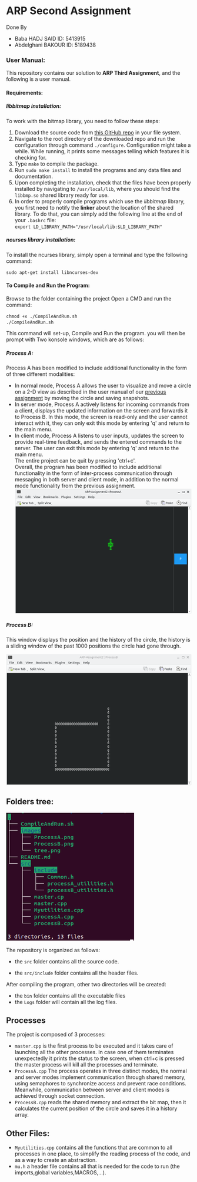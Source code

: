 # ARP Second Assignment
Done By 
- Baba HADJ SAID ID: 5413915
- Abdelghani BAKOUR ID: 5189438
### User Manual:
This repository contains our solution to **ARP Third Assignment**, and the following is a user manual.
#### Requirements:
##### *libbitmap* installation:
To work with the bitmap library, you need to follow these steps:
1. Download the source code from [this GitHub repo](https://github.com/draekko/libbitmap.git) in your file system.
2. Navigate to the root directory of the downloaded repo and run the configuration through command ```./configure```. Configuration might take a while.  While running, it prints some messages telling which features it is checking for.
3. Type ```make``` to compile the package.
4. Run ```sudo make install``` to install the programs and any data files and documentation.
5. Upon completing the installation, check that the files have been properly installed by navigating to ```/usr/local/lib```, where you should find the ```libbmp.so``` shared library ready for use.
6. In order to properly compile programs which use the *libbitmap* library, you first need to notify the **linker** about the location of the shared library. To do that, you can simply add the following line at the end of your ```.bashrc``` file:      
```export LD_LIBRARY_PATH="/usr/local/lib:$LD_LIBRARY_PATH"```
##### *ncurses library* installation:
To install the ncurses library, simply open a terminal and type the following command:
```console
sudo apt-get install libncurses-dev
```
#### To Compile and Run the Program:
Browse to the folder containing the project Open a CMD and run the command: 
```console
chmod +x ./CompileAndRun.sh
./CompileAndRun.sh 
```
This command will set-up, Compile and Run the program.
you will then be prompt with Two konsole windows, which are as follows:
##### Process A:
Process A has been modified to include additional functionality in the form of three different modalities:
- In normal mode, Process A allows the user to visualize and move a circle on a 2-D view as described in the user manual of our [previous assignment](https://github.com/babahadjsaid/ARPSecondAssignment) by moving the circle and saving snapshots.
- In server mode, Process A actively listens for incoming commands from a client, displays the updated information on the screen and forwards it to Process B. In this mode, the screen is read-only and the user cannot interact with it, they can only exit this mode by entering 'q' and return to the main menu.
- In client mode, Process A listens to user inputs, updates the screen to provide real-time feedback, and sends the entered commands to the server. The user can exit this mode by entering 'q' and return to the main menu.<br/> 
The entire project can be quit by pressing 'ctrl+c'.<br/> 
Overall, the program has been modified to include additional functionality in the form of inter-process communication through messaging in both server and client mode, in addition to the normal mode functionality from the previous assignment.<br/> 
![plot](./images/ProcessA.png)
##### Process B:
This window displays the position and the history of the circle, the history is a sliding window of the past 1000 positions the circle had gone through.

![plot](./images/ProcessB.png)

## Folders tree:
![plot](./images/tree.png)

The repository is organized as follows:
- the `src` folder contains all the source code.

- the `src/include` folder contains all the header files.

After compiling the program, other two directories will be created:

- the `bin` folder contains all the executable files
- the `Logs` folder will contain all the log files.
## Processes
The project is composed of 3 processes:
- `master.cpp` is the first process to be executed and it takes care of launching all the other processes. In case one of them terminates unexpectedly it prints the status to the screen, when ctrl+c is pressed the master process will kill all the processes and terminate.
- `ProcessA.cpp` The process operates in three distinct modes, the normal and server modes implement communication through shared memory, using semaphores to synchronize access and prevent race conditions. Meanwhile, communication between server and client modes is achieved through socket connection.
- `ProcessB.cpp` reads the shared memory and extract the bit map, then it calculates the current position of the circle and saves it in a history array.

## Other Files:
- `Myutilities.cpp` contains all the functions that are common to all processes in one place, to simplify the reading process of the code, and as a way to create an abstraction.
- `mu.h` a header file contains all that is needed for the code to run (the imports,global variables,MACROS,...).
